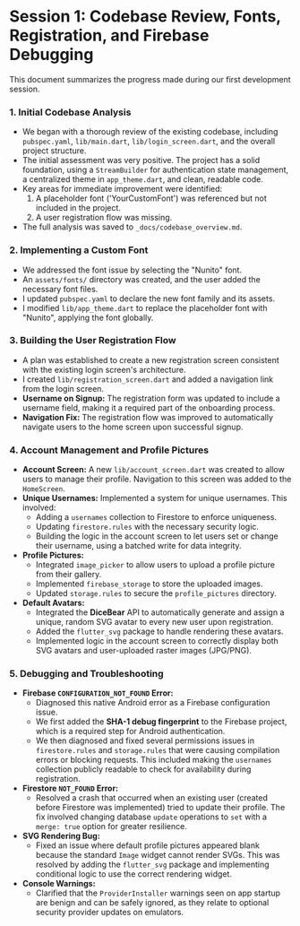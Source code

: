 # Session 1: Codebase Review, Fonts, Registration, and Firebase Debugging

This document summarizes the progress made during our first development session.

### 1. Initial Codebase Analysis
- We began with a thorough review of the existing codebase, including `pubspec.yaml`, `lib/main.dart`, `lib/login_screen.dart`, and the overall project structure.
- The initial assessment was very positive. The project has a solid foundation, using a `StreamBuilder` for authentication state management, a centralized theme in `app_theme.dart`, and clean, readable code.
- Key areas for immediate improvement were identified:
    1.  A placeholder font ('YourCustomFont') was referenced but not included in the project.
    2.  A user registration flow was missing.
- The full analysis was saved to `_docs/codebase_overview.md`.

### 2. Implementing a Custom Font
- We addressed the font issue by selecting the "Nunito" font.
- An `assets/fonts/` directory was created, and the user added the necessary font files.
- I updated `pubspec.yaml` to declare the new font family and its assets.
- I modified `lib/app_theme.dart` to replace the placeholder font with "Nunito", applying the font globally.

### 3. Building the User Registration Flow
- A plan was established to create a new registration screen consistent with the existing login screen's architecture.
- I created `lib/registration_screen.dart` and added a navigation link from the login screen.
- **Username on Signup:** The registration form was updated to include a username field, making it a required part of the onboarding process.
- **Navigation Fix:** The registration flow was improved to automatically navigate users to the home screen upon successful signup.

### 4. Account Management and Profile Pictures
- **Account Screen:** A new `lib/account_screen.dart` was created to allow users to manage their profile. Navigation to this screen was added to the `HomeScreen`.
- **Unique Usernames:** Implemented a system for unique usernames. This involved:
    - Adding a `usernames` collection to Firestore to enforce uniqueness.
    - Updating `firestore.rules` with the necessary security logic.
    - Building the logic in the account screen to let users set or change their username, using a batched write for data integrity.
- **Profile Pictures:**
    - Integrated `image_picker` to allow users to upload a profile picture from their gallery.
    - Implemented `firebase_storage` to store the uploaded images.
    - Updated `storage.rules` to secure the `profile_pictures` directory.
- **Default Avatars:**
    - Integrated the **DiceBear** API to automatically generate and assign a unique, random SVG avatar to every new user upon registration.
    - Added the `flutter_svg` package to handle rendering these avatars.
    - Implemented logic in the account screen to correctly display both SVG avatars and user-uploaded raster images (JPG/PNG).

### 5. Debugging and Troubleshooting
- **Firebase `CONFIGURATION_NOT_FOUND` Error:**
    - Diagnosed this native Android error as a Firebase configuration issue.
    - We first added the **SHA-1 debug fingerprint** to the Firebase project, which is a required step for Android authentication.
    - We then diagnosed and fixed several permissions issues in `firestore.rules` and `storage.rules` that were causing compilation errors or blocking requests. This included making the `usernames` collection publicly readable to check for availability during registration.
- **Firestore `NOT_FOUND` Error:**
    - Resolved a crash that occurred when an existing user (created before Firestore was implemented) tried to update their profile. The fix involved changing database `update` operations to `set` with a `merge: true` option for greater resilience.
- **SVG Rendering Bug:**
    - Fixed an issue where default profile pictures appeared blank because the standard `Image` widget cannot render SVGs. This was resolved by adding the `flutter_svg` package and implementing conditional logic to use the correct rendering widget.
- **Console Warnings:**
    - Clarified that the `ProviderInstaller` warnings seen on app startup are benign and can be safely ignored, as they relate to optional security provider updates on emulators. 